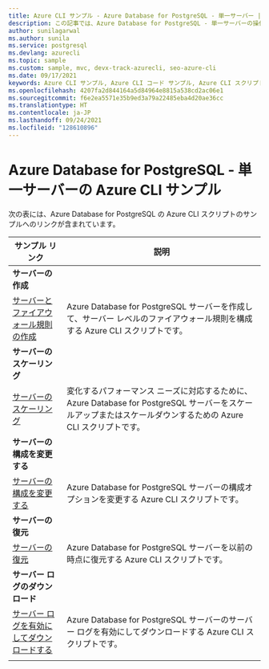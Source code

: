 ```yaml
---
title: Azure CLI サンプル - Azure Database for PostgreSQL - 単一サーバー | Microsoft Docs
description: この記事では、Azure Database for PostgreSQL - 単一サーバーの操作に使用できるいくつかの Azure CLI コード サンプルの一覧を示します。
author: sunilagarwal
ms.author: sunila
ms.service: postgresql
ms.devlang: azurecli
ms.topic: sample
ms.custom: sample, mvc, devx-track-azurecli, seo-azure-cli
ms.date: 09/17/2021
keywords: Azure CLI サンプル, Azure CLI コード サンプル, Azure CLI スクリプト サンプル
ms.openlocfilehash: 4207fa2d844164a5d84964e8815a538cd2ac06e1
ms.sourcegitcommit: f6e2ea5571e35b9ed3a79a22485eba4d20ae36cc
ms.translationtype: HT
ms.contentlocale: ja-JP
ms.lasthandoff: 09/24/2021
ms.locfileid: "128610896"
---
```

# <a name="azure-cli-samples-for-azure-database-for-postgresql---single-server"></a>Azure Database for PostgreSQL - 単一サーバーの Azure CLI サンプル
次の表には、Azure Database for PostgreSQL の Azure CLI スクリプトのサンプルへのリンクが含まれています。

| サンプル リンク | 説明 |
|---|---|
|**サーバーの作成**||
| [サーバーとファイアウォール規則の作成](scripts/sample-create-server-and-firewall-rule.md?toc=%2fcli%2fazure%2ftoc.json) | Azure Database for PostgreSQL サーバーを作成して、サーバー レベルのファイアウォール規則を構成する Azure CLI スクリプトです。 |
|**サーバーのスケーリング**||
| [サーバーのスケーリング](scripts/sample-scale-server-up-or-down.md?toc=%2fcli%2fazure%2ftoc.json) | 変化するパフォーマンス ニーズに対応するために、Azure Database for PostgreSQL サーバーをスケールアップまたはスケールダウンするための Azure CLI スクリプトです。 |
|**サーバーの構成を変更する**||
| [サーバーの構成を変更する](./scripts/sample-change-server-configuration.md?toc=%2fcli%2fazure%2ftoc.json) | Azure Database for PostgreSQL サーバーの構成オプションを変更する Azure CLI スクリプトです。 |
|**サーバーの復元**||
| [サーバーの復元](./scripts/sample-point-in-time-restore.md?toc=%2fcli%2fazure%2ftoc.json) | Azure Database for PostgreSQL サーバーを以前の時点に復元する Azure CLI スクリプトです。 |
|**サーバー ログのダウンロード**||
| [サーバー ログを有効にしてダウンロードする](./scripts/sample-server-logs.md?toc=%2fcli%2fazure%2ftoc.json) | Azure Database for PostgreSQL サーバーのサーバー ログを有効にしてダウンロードする Azure CLI スクリプトです。 |
|||


